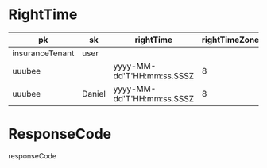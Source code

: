 # RightTime
| pk              | sk     | rightTime | rightTimeZone | 
|-----------------|--------|-----------|---------------|
| insuranceTenant | user   |           |               | 
| uuubee          |  |   yyyy-MM-dd'T'HH:mm:ss.SSSZ        | 8             | 
| uuubee          | Daniel |   yyyy-MM-dd'T'HH:mm:ss.SSSZ        | 8             | 

# ResponseCode
responseCode